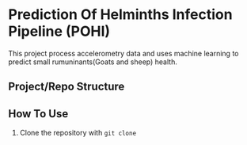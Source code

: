 # Prediction Of Helminths Infection Pipeline (POHI)

This project process accelerometry data and uses machine learning to predict small rumuninants(Goats and sheep) health.

## Project/Repo Structure


## How To Use

1) Clone the repository with `git clone`
